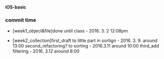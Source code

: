#### iOS-basic

### commit time
* [week1_object&file]done until class - 2016. 3. 2 12:08pm

* [week2_collection]first_draft to little part in sortign - 2016. 3. 9. around 13:00
    second_refactoring? to sorting - 2016.3.11 around 10:00
    third_add filtering - 2016. 3.12 around 8:00